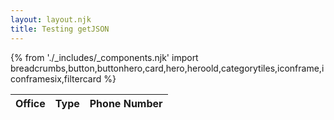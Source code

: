 ```yaml
---
layout: layout.njk
title: Testing getJSON
---
```

{% from './_includes/_components.njk' import breadcrumbs,button,buttonhero,card,hero,heroold,categorytiles,iconframe,iconframesix,filtercard %} 

<script src="https://code.jquery.com/jquery-3.6.0.min.js"></script>
<script>
$.getJSON('https://data.ny.gov/resource/9upz-c7xg.json', function(data){
	/* console.log(data); */
  $(data).each(function(i, jsondata){
  	$('#dataBody').append($("<tr>")
    	.append($("<td>").append(jsondata.office_name))
      .append($("<td>").append(jsondata.office_type))
      .append($("<td>").append(jsondata.public_phone_number)));
  });
})
  
  </script>
  <table class="nysdataTable">
	<thead class="">
		<th>Office</th>
		<th>Type</th>
		<th>Phone Number</th>
	</thead>
	<tbody id="dataBody"></tbody>
</table>